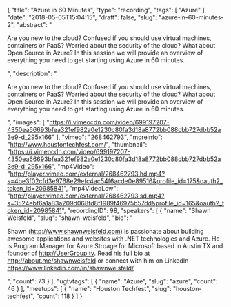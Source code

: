 {
  "title": "Azure in 60 Minutes",
  "type": "recording",
  "tags": [
    "Azure"
  ],
  "date": "2018-05-05T15:04:15",
  "draft": false,
  "slug": "azure-in-60-minutes-2",
  "abstract": "<p>Are you new to the cloud? Confused if you should use virtual machines, containers or PaaS? Worried about the security of the cloud? What about Open Source in Azure? In this session we will provide an overview of everything you need to get starting using Azure in 60 minutes.</p>",
  "description": "<p>Are you new to the cloud? Confused if you should use virtual machines, containers or PaaS? Worried about the security of the cloud? What about Open Source in Azure? In this session we will provide an overview of everything you need to get starting using Azure in 60 minutes.</p>",
  "images": [
    "https://i.vimeocdn.com/video/699197207-4350ea66693bfea321ef982a0e1230c80fa3d18a8772bb088cbb727dbb52a3e9-d_295x166"
  ],
  "vimeo": "268462793",
  "moreinfo": "http://www.houstontechfest.com/",
  "thumbnail": "https://i.vimeocdn.com/video/699197207-4350ea66693bfea321ef982a0e1230c80fa3d18a8772bb088cbb727dbb52a3e9-d_295x166",
  "mp4Video": "http://player.vimeo.com/external/268462793.hd.mp4?s=4be3f02cfd3e9768e29efc4ac54f6acde0e89516&profile_id=175&oauth2_token_id=20985841",
  "mp4VideoLow": "http://player.vimeo.com/external/268462793.sd.mp4?s=3524ebf6a1a83a209d068fd8f1989f46975b57dd&profile_id=165&oauth2_token_id=20985841",
  "recordingID": 98,
  "speakers": [
    {
      "name": "Shawn Weisfeld",
      "slug": "shawn-weisfeld",
      "bio": "<p>Shawn (http://www.shawnweisfeld.com) is passionate about building awesome applications and websites with .NET technologies and Azure. He is Program Manager for Azure Stroage for Microsoft based in Austin TX and founder of http://UserGroup.tv. Read his full bio at http://about.me/shawnweisfeld or connect with him on LinkedIn https://www.linkedin.com/in/shawnweisfeld/</p>",
      "count": 73
    }
  ],
  "ugtvtags": [
    {
      "name": "Azure",
      "slug": "azure",
      "count": 46
    }
  ],
  "meetups": [
    {
      "name": "Houston Techfest",
      "slug": "houston-techfest",
      "count": 118
    }
  ]
}